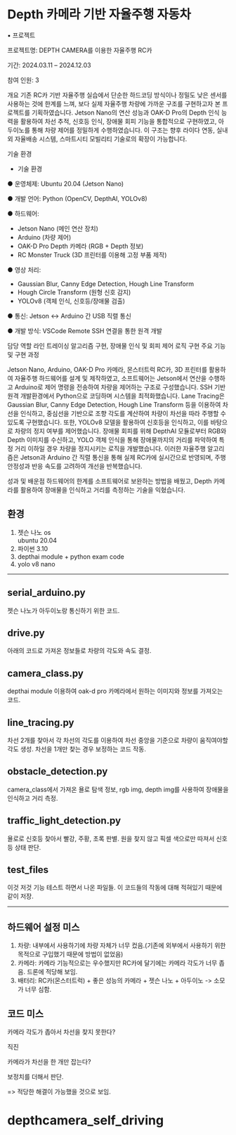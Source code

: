 Depth 카메라 기반 자율주행 자동차
==================================
▪ 프로젝트

프로젝트명: DEPTH CAMERA를 이용한 자율주행 RC카

기간: 2024.03.11 – 2024.12.03

참여 인원: 3


개요
기존 RC카 기반 자율주행 실습에서 단순한 하드코딩 방식이나 정밀도 낮은 센서를 사용하는 것에 한계를 느껴, 보다 실제 자율주행 차량에 가까운 구조를 구현하고자 본 프로젝트를 기획하였습니다. Jetson Nano의 연산 성능과 OAK-D Pro의 Depth 인식 능력을 활용하여 차선 추적, 신호등 인식, 장애물 회피 기능을 통합적으로 구현하였고, 아두이노를 통해 차량 제어를 정밀하게 수행하였습니다. 이 구조는 향후 라이다 연동, 실내외 자율배송 시스템, 스마트시티 모빌리티 기술로의 확장이 가능합니다.

기술 환경

- 기술 환경

● 운영체제: Ubuntu 20.04 (Jetson Nano)

● 개발 언어: Python (OpenCV, DepthAI, YOLOv8)

● 하드웨어: 
  - Jetson Nano (메인 연산 장치)
  - Arduino (차량 제어)
  - OAK-D Pro Depth 카메라 (RGB + Depth 정보)
  - RC Monster Truck (3D 프린터를 이용해 고정 부품 제작)

● 영상 처리:
  - Gaussian Blur, Canny Edge Detection, Hough Line Transform
  - Hough Circle Transform (원형 신호 감지)
  - YOLOv8 (객체 인식, 신호등/장애물 검출)

● 통신: Jetson ↔ Arduino 간 USB 직렬 통신

● 개발 방식: VSCode Remote SSH 연결을 통한 원격 개발

담당 역할
라인 트레이싱 알고리즘 구현, 장애물 인식 및 회피 제어 로직 구현
주요 기능 및
구현 과정

Jetson Nano, Arduino, OAK-D Pro 카메라, 몬스터트럭 RC카, 3D 프린터를 활용하여 자율주행 하드웨어를 설계 및 제작하였고, 소프트웨어는 Jetson에서 연산을 수행하고 Arduino로 제어 명령을 전송하여 차량을 제어하는 구조로 구성했습니다. SSH 기반 원격 개발환경에서 Python으로 코딩하며 시스템을 최적화했습니다.
Lane Tracing은 Gaussian Blur, Canny Edge Detection, Hough Line Transform 등을 이용하여 차선을 인식하고, 중심선을 기반으로 조향 각도를 계산하여 차량이 차선을 따라 주행할 수 있도록 구현했습니다.
또한, YOLOv8 모델을 활용하여 신호등을 인식하고, 이를 바탕으로 차량의 정지 여부를 제어했습니다. 장애물 회피를 위해 DepthAI 모듈로부터 RGB와 Depth 이미지를 수신하고, YOLO 객체 인식을 통해 장애물까지의 거리를 파악하여 특정 거리 이하일 경우 차량을 정지시키는 로직을 개발했습니다.
이러한 자율주행 알고리즘은 Jetson과 Arduino 간 직렬 통신을 통해 실제 RC카에 실시간으로 반영되며, 주행 안정성과 반응 속도를 고려하여 개선을 반복했습니다.

성과 및 배운점
하드웨어의 한계를 소프트웨어로 보완하는 방법을 배웠고, Depth 카메라를 활용하여 장애물을 인식하고 거리를 측정하는 기술을 익혔습니다.


환경
---------
1. 젯슨 나노 os   
   ubuntu 20.04
2. 파이썬 3.10
3. depthai module + python exam code
4. yolo v8 nano   

---------------------------------------

serial_arduino.py
-----------------
젯슨 나노가 아두이노랑 통신하기 위한 코드.

drive.py
----------
아래의 코드로 가져온 정보들로 차량의 각도와 속도 결정.

camera_class.py
---------------
depthai module 이용하여 oak-d pro 카메라에서 원하는 이미지와 정보를 가져오는 코드.

line_tracing.py
----------------
차선 2개를 찾아서 각 차선의 각도를 이용하여 차선 중앙을 기준으로 차량이 움직여야할 각도 생성.
차선을 1개만 찾는 경우 보정하는 코드 작동.

obstacle_detection.py
--------------------
camera_class에서 가져온 욜로 탐색 정보, rgb img, depth img를 사용하여 장애물을 인식하고 거리 측정.

traffic_light_detection.py
-------------------------
욜로로 신호등 찾아서 빨강, 주황, 초록 판별.
원을 찾지 않고 픽셀 색으로만 따져서 신호등 상태 판단.

test_files
---------------
이것 저것 기능 테스트 하면서 나온 파일들.
이 코드들의 작동에 대해 적혀있기 때문에 같이 저장.

---------------------------------------------------------------------

하드웨어 설정 미스
--------------------
1. 차량: 내부에서 사용하기에 차량 자체가 너무 컸음.(기존에 외부에서 사용하기 위한 목적으로 구입했기 때문에 방법이 없었음)
2. 카메라: 카메라 기능적으로는 우수했지만 RC카에 달기에는 카메라 각도가 너무 좁음. 드론에 적당해 보임.
3. 배터리: RC카(몬스터트럭) + 좋은 성능의 카메라 + 젯슨 나노 + 아두이노 -> 소모가 너무 심함.

코드 미스
--------------
카메라 각도가 좁아서 차선을 찾지 못한다? 

직진

카메라가 차선을 한 개만 잡는다?

보정치를 더해서 판단.

=> 적당한 해결이 가능했을 것으로 보임.

# depthcamera_self_driving
